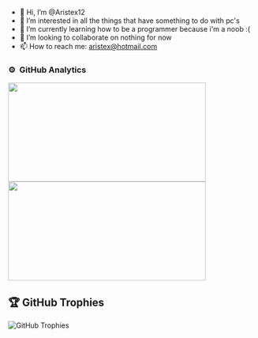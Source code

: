 - 👋 Hi, I’m @Aristex12
- 👀 I’m interested in all the things that have something to do with pc's
- 🌱 I’m currently learning how to be a programmer because i'm a noob :(
- 💞️ I’m looking to collaborate on nothing for now
- 📫 How to reach me: aristex@hotmail.com

<!---
Aristex12/Aristex12 is a ✨ special ✨ repository because its `README.md` (this file) appears on your GitHub profile.
You can click the Preview link to take a look at your changes.
--->
### ⚙️ &nbsp;GitHub Analytics

<div align="left">
<a href="https://github.com/Aristex12">
    <img height="200px" width="400px" src="https://github-readme-stats-eight-theta.vercel.app/api?username=Aristex12&show_icons=true&theme=algolia&include_all_commits=true&count_private=true"/>
    <img height="200px" width="400px" src="https://github-readme-stats-eight-theta.vercel.app/api/top-langs/?username=Aristex12&layout=compact&langs_count=8&theme=algolia"/>
</a>
</div>

## 🏆 GitHub Trophies
![GitHub Trophies](https://github-profile-trophy.vercel.app/?username=Aristex12&no-frame=false&no-bg=false&margin-w=4)
